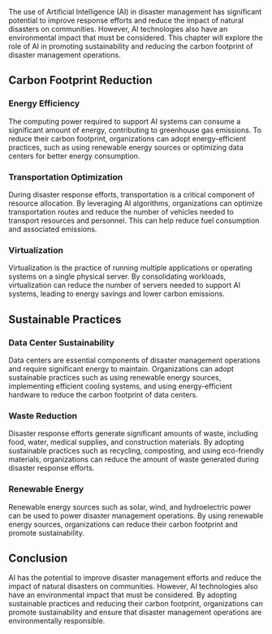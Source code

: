 
The use of Artificial Intelligence (AI) in disaster management has significant potential to improve response efforts and reduce the impact of natural disasters on communities. However, AI technologies also have an environmental impact that must be considered. This chapter will explore the role of AI in promoting sustainability and reducing the carbon footprint of disaster management operations.

Carbon Footprint Reduction
--------------------------

### Energy Efficiency

The computing power required to support AI systems can consume a significant amount of energy, contributing to greenhouse gas emissions. To reduce their carbon footprint, organizations can adopt energy-efficient practices, such as using renewable energy sources or optimizing data centers for better energy consumption.

### Transportation Optimization

During disaster response efforts, transportation is a critical component of resource allocation. By leveraging AI algorithms, organizations can optimize transportation routes and reduce the number of vehicles needed to transport resources and personnel. This can help reduce fuel consumption and associated emissions.

### Virtualization

Virtualization is the practice of running multiple applications or operating systems on a single physical server. By consolidating workloads, virtualization can reduce the number of servers needed to support AI systems, leading to energy savings and lower carbon emissions.

Sustainable Practices
---------------------

### Data Center Sustainability

Data centers are essential components of disaster management operations and require significant energy to maintain. Organizations can adopt sustainable practices such as using renewable energy sources, implementing efficient cooling systems, and using energy-efficient hardware to reduce the carbon footprint of data centers.

### Waste Reduction

Disaster response efforts generate significant amounts of waste, including food, water, medical supplies, and construction materials. By adopting sustainable practices such as recycling, composting, and using eco-friendly materials, organizations can reduce the amount of waste generated during disaster response efforts.

### Renewable Energy

Renewable energy sources such as solar, wind, and hydroelectric power can be used to power disaster management operations. By using renewable energy sources, organizations can reduce their carbon footprint and promote sustainability.

Conclusion
----------

AI has the potential to improve disaster management efforts and reduce the impact of natural disasters on communities. However, AI technologies also have an environmental impact that must be considered. By adopting sustainable practices and reducing their carbon footprint, organizations can promote sustainability and ensure that disaster management operations are environmentally responsible.
